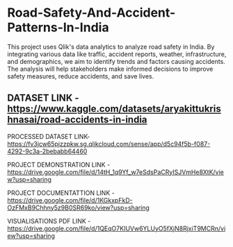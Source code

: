 # Road-Safety-And-Accident-Patterns-In-India
This project uses Qlik's data analytics to analyze road safety in India. By integrating various data like traffic, accident reports, weather, infrastructure, and demographics, we aim to identify trends and factors causing accidents. The analysis will help stakeholders make informed decisions to improve safety measures, reduce accidents, and save lives.

## DATASET LINK -   https://www.kaggle.com/datasets/aryakittukrishnasai/road-accidents-in-india

PROCESSED DATASET LINK-  https://fv3jcw65pjzzpkw.sg.qlikcloud.com/sense/app/d5c94f5b-f087-4292-9c3a-2bebabb64460

PROJECT DEMONSTRATION LINK -  https://drive.google.com/file/d/14tH_1q9Yf_w7eSdsPaCRyISJVmHe8XtK/view?usp=sharing

PROJECT DOCUMENTATTION LINK -  https://drive.google.com/file/d/1KGkxpFkD-OzFMxB9Chhny5z9B0SR69ko/view?usp=sharing

VISUALISATIONS PDF LINK  -    https://drive.google.com/file/d/1QEqO7KIUVw6YLUyO5fXjN8RjxiT9MCRn/view?usp=sharing



